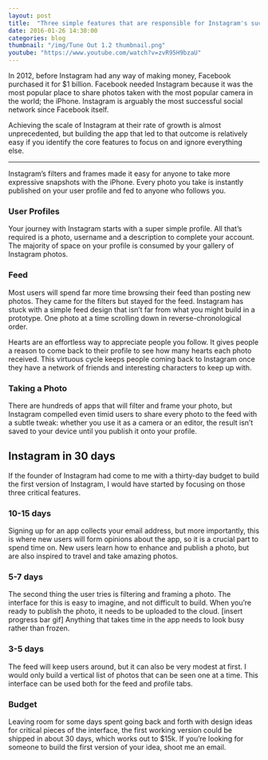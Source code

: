 ```yaml
---
layout: post
title:  "Three simple features that are responsible for Instagram's success"
date: 2016-01-26 14:30:00
categories: blog
thumbnail: "/img/Tune Out 1.2 thumbnail.png"
youtube: "https://www.youtube.com/watch?v=zvR95H9bzaU"
---
```


In 2012, before Instagram had any way of making money, Facebook purchased it for $1 billion. Facebook needed Instagram because it was the most popular place to share photos taken with the most popular camera in the world; the iPhone. Instagram is arguably the most successful social network since Facebook itself.

Achieving the scale of Instagram at their rate of growth is almost unprecedented, but building the app that led to that outcome is relatively easy if you identify the core features to focus on and ignore everything else.

***

Instagram’s filters and frames made it easy for anyone to take more expressive snapshots with the iPhone. Every photo you take is instantly published on your user profile and fed to anyone who follows you.

### User Profiles
Your journey with Instagram starts with a super simple profile. All that’s required is a photo, username and a description to complete your account. The majority of space on your profile is consumed by your gallery of Instagram photos.

### Feed
Most users will spend far more time browsing their feed than posting new photos. They came for the filters but stayed for the feed. Instagram has stuck with a simple feed design that isn’t far from what you might build in a prototype. One photo at a time scrolling down in reverse-chronological order.

Hearts are an effortless way to appreciate people you follow. It gives people a reason to come back to their profile to see how many hearts each photo received. This virtuous cycle keeps people coming back to Instagram once they have a network of friends and interesting characters to keep up with.

### Taking a Photo
There are hundreds of apps that will filter and frame your photo, but Instagram compelled even timid users to share every photo to the feed with a subtle tweak: whether you use it as a camera or an editor, the result isn’t saved to your device until you publish it onto your profile.

## Instagram in 30 days
If the founder of Instagram had come to me with a thirty-day budget to build the first version of Instagram, I would have started by focusing on those three critical features.

### 10-15 days
Signing up for an app collects your email address, but more importantly, this is where new users will form opinions about the app, so it is a crucial part to spend time on. New users learn how to enhance and publish a photo, but are also inspired to travel and take amazing photos.

### 5-7 days
The second thing the user tries is filtering and framing a photo. The interface for this is easy to imagine, and not difficult to build. When you’re ready to publish the photo, it needs to be uploaded to the cloud. [insert progress bar gif] Anything that takes time in the app needs to look busy rather than frozen.

### 3-5 days
The feed will keep users around, but it can also be very modest at first. I would only build a vertical list of photos that can be seen one at a time. This interface can be used both for the feed and profile tabs.

### Budget
Leaving room for some days spent going back and forth with design ideas for critical pieces of the interface, the first working version could be shipped in about 30 days, which works out to $15k. If you’re looking for someone to build the first version of your idea, shoot me an email.

